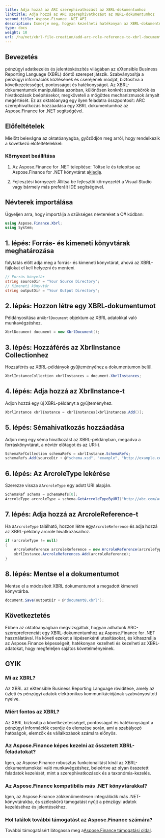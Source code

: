 ```yaml
---
title: Adja hozzá az ARC szerephivatkozást az XBRL-dokumentumhoz
linktitle: Adja hozzá az ARC szerephivatkozást az XBRL-dokumentumhoz
second_title: Aspose.Finance .NET API
description: Ismerje meg, hogyan kezelheti hatékonyan az XBRL-dokumentumokat az Aspose.Finance for .NET használatával. Adjon hozzá ARC szerepkör referenciákat a lépésről lépésre történő útmutatásnak köszönhetően.
type: docs
weight: 10
url: /hu/net/xbrl-file-creation/add-arc-role-reference-to-xbrl-document/
---
```

## Bevezetés
pénzügyi adatkezelés és jelentéskészítés világában az eXtensible Business Reporting Language (XBRL) döntő szerepet játszik. Szabványosítja a pénzügyi információk közlésének és cseréjének módját, biztosítva a következetességet, pontosságot és hatékonyságot. Az XBRL-dokumentumok manipulálása azonban, különösen konkrét szerepkörök és hivatkozások beépítésekor, megköveteli a mögöttes mechanizmusok árnyalt megértését. Ez az oktatóanyag egy ilyen feladatra összpontosít: ARC szerephivatkozás hozzáadása egy XBRL dokumentumhoz az Aspose.Finance for .NET segítségével.
## Előfeltételek
Mielőtt belevágna az oktatóanyagba, győződjön meg arról, hogy rendelkezik a következő előfeltételekkel:
### Környezet beállítása
1.  Az Aspose.Finance for .NET telepítése: Töltse le és telepítse az Aspose.Finance for .NET könyvtárat a[kiadja](https://releases.aspose.com/finance/net/).
   
2. Fejlesztési környezet: Állítsa be fejlesztői környezetét a Visual Studio vagy bármely más preferált IDE segítségével.
## Névterek importálása
Ügyeljen arra, hogy importálja a szükséges névtereket a C# kódban:
```csharp
using Aspose.Finance.Xbrl;
using System;
```
## 1. lépés: Forrás- és kimeneti könyvtárak meghatározása
folytatás előtt adja meg a forrás- és kimeneti könyvtárat, ahová az XBRL-fájlokat el kell helyezni és menteni.
```csharp
// Forrás könyvtár
string sourceDir = "Your Source Directory";
// Kimeneti könyvtár
string outputDir = "Your Output Directory";
```
## 2. lépés: Hozzon létre egy XBRL-dokumentumot
 Példányosítása an`XbrlDocument` objektum az XBRL adatokkal való munkavégzéshez.
```csharp
XbrlDocument document = new XbrlDocument();
```
## 3. lépés: Hozzáférés az XbrlInstance Collectionhez
Hozzáférés az XBRL-példányok gyűjteményéhez a dokumentumon belül.
```csharp
XbrlInstanceCollection xbrlInstances = document.XbrlInstances;
```
## 4. lépés: Adja hozzá az XbrlInstance-t
Adjon hozzá egy új XBRL-példányt a gyűjteményhez.
```csharp
XbrlInstance xbrlInstance = xbrlInstances[xbrlInstances.Add()];
```
## 5. lépés: Sémahivatkozás hozzáadása
Adjon meg egy séma hivatkozást az XBRL-példányban, megadva a forráskönyvtárat, a névtér előtagot és az URI-t.
```csharp
SchemaRefCollection schemaRefs = xbrlInstance.SchemaRefs;
schemaRefs.Add(sourceDir + @"schema.xsd", "example", "http://example.com/xbrl/taxonómia");
```
## 6. lépés: Az ArcroleType lekérése
 Szerezze vissza a`ArcroleType` egy adott URI alapján.
```csharp
SchemaRef schema = schemaRefs[0];
ArcroleType arcroleType = schema.GetArcroleTypeByURI("http://abc.com/arcrole/footnote-test");
```
## 7. lépés: Adja hozzá az ArcroleReference-t
 Ha a`ArcroleType` található, hozzon létre egy`ArcroleReference` és adja hozzá az XBRL-példány arcrole hivatkozásaihoz.
```csharp
if (arcroleType != null)
{
    ArcroleReference arcroleReference = new ArcroleReference(arcroleType);
    xbrlInstance.ArcroleReferences.Add(arcroleReference);
}
```
## 8. lépés: Mentse el a dokumentumot
Mentse el a módosított XBRL dokumentumot a megadott kimeneti könyvtárba.
```csharp
document.Save(outputDir + @"document8.xbrl");
```
## Következtetés
Ebben az oktatóanyagban megvizsgáltuk, hogyan adhatunk ARC-szerepreferenciát egy XBRL-dokumentumhoz az Aspose.Finance for .NET használatával. Ha követi ezeket a lépésenkénti utasításokat, és kihasználja az Aspose.Finance képességeit, hatékonyan kezelheti és kezelheti az XBRL-adatokat, hogy megfeleljen sajátos követelményeinek.
## GYIK
### Mi az XBRL?
Az XBRL az eXtensible Business Reporting Language rövidítése, amely az üzleti és pénzügyi adatok elektronikus kommunikációjának szabványosított nyelve.
### Miért fontos az XBRL?
Az XBRL biztosítja a következetességet, pontosságot és hatékonyságot a pénzügyi információk cseréje és elemzése során, ami a szabályozó hatóságok, elemzők és vállalkozások számára előnyös.
### Az Aspose.Finance képes kezelni az összetett XBRL-feladatokat?
Igen, az Aspose.Finance robusztus funkcionalitást kínál az XBRL-dokumentumokkal való munkavégzéshez, beleértve az olyan összetett feladatok kezelését, mint a szerephivatkozások és a taxonómia-kezelés.
### Az Aspose.Finance kompatibilis más .NET könyvtárakkal?
Igen, az Aspose.Finance zökkenőmentesen integrálódik más .NET-könyvtárakba, és széleskörű támogatást nyújt a pénzügyi adatok kezeléséhez és jelentésekhez.
### Hol találok további támogatást az Aspose.Finance számára?
 További támogatásért látogassa meg a[Aspose.Finance támogatási oldal](https://forum.aspose.com/c/finance/43).